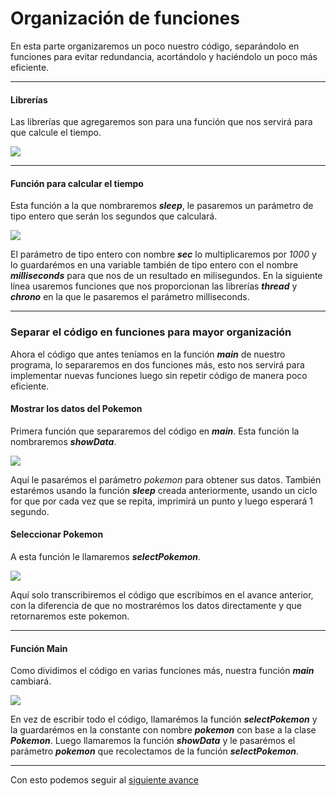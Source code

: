 # Organización de funciones

En esta parte organizaremos un poco nuestro código, separándolo en funciones para evitar redundancia, acortándolo y haciéndolo un poco más eficiente.

___
#### Librerías
Las librerías que agregaremos son para una función que nos servirá para que calcule el tiempo.

![](https://media.discordapp.net/attachments/1102771348603940946/1137831893799292978/image.png?width=363&height=101)

___
#### Función para calcular el tiempo
Esta función a la que nombraremos ***sleep***, le pasaremos un parámetro de tipo entero que serán los segundos que calculará. 

![](https://media.discordapp.net/attachments/1102771348603940946/1137831986430476410/image.png?width=602&height=114)

El parámetro de tipo entero con nombre ***sec*** lo multiplicaremos por *1000* y lo guardarémos en una variable también de tipo entero con el nombre ***milliseconds*** para que nos de un resultado en milisegundos.
En la siguiente línea usaremos funciones que nos proporcionan las librerías ***thread*** y ***chrono*** en la que le pasaremos el parámetro milliseconds.
___
### Separar el código en funciones para mayor organización
Ahora el código que antes teníamos en la función ***main*** de nuestro programa, lo separaremos en dos funciones más, esto nos servirá para implementar nuevas funciones luego sin repetir código de manera poco eficiente.

#### Mostrar los datos del Pokemon
Primera función que separaremos del código en ***main***. Esta función la nombraremos ***showData***.

![](https://media.discordapp.net/attachments/1102771348603940946/1137832036078469191/image.png?width=636&height=396)

Aquí le pasarémos el parámetro *pokemon* para obtener sus datos.
También estarémos usando la función ***sleep*** creada anteriormente, usando un ciclo for que por cada vez que se repita, imprimirá un punto y luego esperará 1 segundo.

#### Seleccionar Pokemon
A esta función le llamaremos ***selectPokemon***. 

![](https://media.discordapp.net/attachments/1102771348603940946/1137832110267306114/image.png?width=563&height=466)

Aquí solo transcribiremos el código que escribimos en el avance anterior, con la diferencia de que no mostrarémos los datos directamente y que retornaremos este pokemon.

___
#### Función Main 
Como dividimos el código en varias funciones más, nuestra función ***main*** cambiará.

![](https://media.discordapp.net/attachments/1102771348603940946/1137832140646666370/image.png?width=508&height=181)

En vez de escribir todo el código, llamarémos la función ***selectPokemon*** y la guardarémos en la constante con nombre ***pokemon*** con base a la clase ***Pokemon***.
Luego llamaremos la función ***showData*** y le pasarémos el parámetro ***pokemon*** que recolectamos de la función ***selectPokemon***.
___
Con esto podemos seguir al [siguiente avance](https://github.com/dani-adbg/pokemon-project/tree/4.-Movimientos-y-Pokemon-Rival)